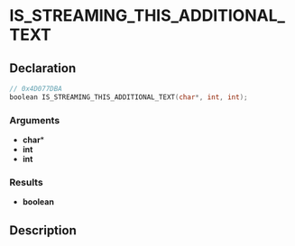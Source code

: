 # IS_STREAMING_THIS_ADDITIONAL_TEXT

## Declaration
```cpp
// 0x4D077DBA
boolean IS_STREAMING_THIS_ADDITIONAL_TEXT(char*, int, int);
```

### Arguments
- **char***
- **int**
- **int**

### Results
- **boolean**

## Description

